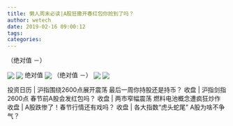 ```yaml
---
title: 懒人周末必读|A股狂撒开春红包你抢到了吗？
author: wetech
date: 2019-02-16 09:00:12
tags: 
categories: 
---
```

（绝对值 －）
<!-- more -->
<img align="center" border="0" src="http://invest-images-external.cbndata.org/5LiA6LSiQUJT/images/38434f6d3b8482c53faa980c742c2266697717b2.jpeg" />
<img align="center" border="0" src="http://invest-images-external.cbndata.org/5LiA6LSiQUJT/images/2aca4915fbe8ae857c02a3e8b1e74adde839817c.jpeg" />
绝对值
<img align="center" border="0" src="http://invest-images-external.cbndata.org/5LiA6LSiQUJT/images/461365aaac23678b6cc39d1ecfdce6bc13b28ee3.jpeg" />
（绝对值 －）
<img align="center" border="0" src="http://invest-images-external.cbndata.org/5LiA6LSiQUJT/images/d8acdcd78592d22e9365ae87bcc2089e13dcceed.jpeg" />
 
<img align="center" border="0" src="http://invest-images-external.cbndata.org/5LiA6LSiQUJT/images/f5ba9f6f85706cf962de3f157e477b0100f56899.jpeg" />
 
投资日历 | 沪指围绕2600点展开震荡 最后一周你持股还是持币？
收盘 | 沪指剑指2600点 春节前A股会发红包吗？
收盘 | 两市窄幅震荡 燃料电池概念遭疯狂炒作​
收盘 | A股跌惨了！春节行情还有戏吗？
收盘 | 各大指数“虎头蛇尾” A股为啥不争气？
